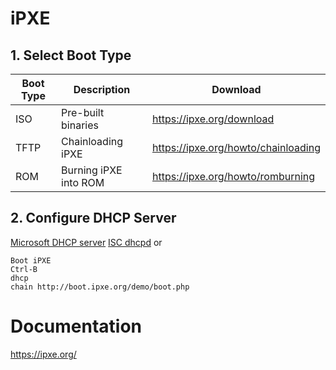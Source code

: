 # iPXE
## 1. Select Boot Type
| Boot Type | Description | Download |
| --- | --- | --- |
| ISO | Pre-built binaries | https://ipxe.org/download |
| TFTP | Chainloading iPXE | https://ipxe.org/howto/chainloading |
| ROM | Burning iPXE into ROM | https://ipxe.org/howto/romburning |

## 2. Configure DHCP Server
[Microsoft DHCP server](https://ipxe.org/howto/msdhcp)
[ISC dhcpd](https://ipxe.org/howto/dhcpd)
or
```
Boot iPXE
Ctrl-B
dhcp
chain http://boot.ipxe.org/demo/boot.php
```







# Documentation
https://ipxe.org/
